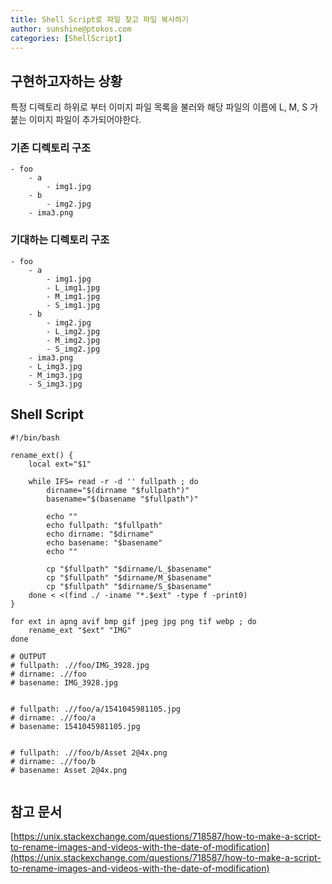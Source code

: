 ```yaml
---
title: Shell Script로 파일 찾고 파일 복사하기 
author: sunshine@ptokos.com
categories: [ShellScript]
---
```



## 구현하고자하는 상황
특정 디렉토리 하위로 부터 이미지 파일 목록을 불러와 해당 파일의 이름에 L, M, S 가 붙는 이미지 파일이 추가되어야한다.

### 기존 디렉토리 구조
```
- foo
    - a
        - img1.jpg
    - b
        - img2.jpg
    - ima3.png   
```

### 기대하는 디렉토리 구조
```
- foo
    - a
        - img1.jpg
        - L_img1.jpg
        - M_img1.jpg
        - S_img1.jpg
    - b
        - img2.jpg
        - L_img2.jpg
        - M_img2.jpg
        - S_img2.jpg
    - ima3.png  
    - L_img3.jpg
    - M_img3.jpg
    - S_img3.jpg 
```

## Shell Script
```shell
#!/bin/bash

rename_ext() {
    local ext="$1"

    while IFS= read -r -d '' fullpath ; do
        dirname="$(dirname "$fullpath")"
        basename="$(basename "$fullpath")"

        echo ""
        echo fullpath: "$fullpath"
        echo dirname: "$dirname"
        echo basename: "$basename"
        echo ""

        cp "$fullpath" "$dirname/L_$basename"
        cp "$fullpath" "$dirname/M_$basename"
        cp "$fullpath" "$dirname/S_$basename"
    done < <(find ./ -iname "*.$ext" -type f -print0)
}

for ext in apng avif bmp gif jpeg jpg png tif webp ; do
    rename_ext "$ext" "IMG"
done

# OUTPUT
# fullpath: .//foo/IMG_3928.jpg
# dirname: .//foo
# basename: IMG_3928.jpg


# fullpath: .//foo/a/1541045981105.jpg
# dirname: .//foo/a
# basename: 1541045981105.jpg


# fullpath: .//foo/b/Asset 2@4x.png
# dirname: .//foo/b
# basename: Asset 2@4x.png


```

## 참고 문서
[https://unix.stackexchange.com/questions/718587/how-to-make-a-script-to-rename-images-and-videos-with-the-date-of-modification](https://unix.stackexchange.com/questions/718587/how-to-make-a-script-to-rename-images-and-videos-with-the-date-of-modification)
